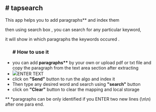 <h2># tapsearch</h2>

  This app helps you to add paragraphs** and index them

  then using search box , you can search for any particular keyword,

  it will show in which paragraphs the keywords occured .

<ul>
 <h3> # How to use it </h3> 

  <li> you can add <strong>paragraphs**</strong> by your own or upload pdf or txt file and copy the paragraph
      from the text area section after extracting</li>
    
   <li><img src = "https://imgur.com/a/9hc5WSz">ENTER TEXT</li>
    
  <li>click on <strong>"Send"</strong> button to run the algo and index it</li>

  <li>Then type any desired word and search using <strong>"search"</strong> button</li>

  <li>click on <strong>"Clear"</strong> button to clear the mapping and local storage</li>
</ul>
**
*paragraphs can be only identified if you ENTER two new lines (\n\n) after one para end.
